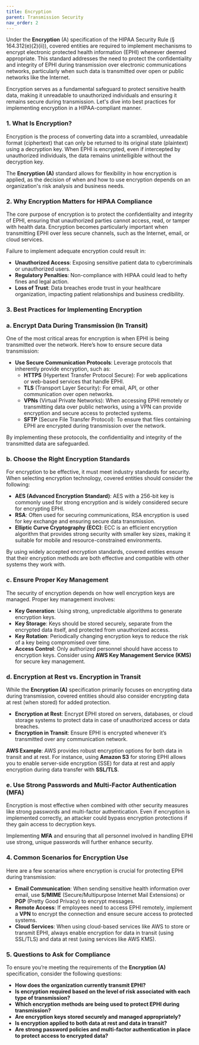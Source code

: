 ```yaml
---
title: Encryption
parent: Transmission Security
nav_order: 2
---
```

Under the **Encryption** (A) specification of the HIPAA Security Rule (§ 164.312(e)(2)(ii)), covered entities are required to implement mechanisms to encrypt electronic protected health information (EPHI) whenever deemed appropriate. This standard addresses the need to protect the confidentiality and integrity of EPHI during transmission over electronic communications networks, particularly when such data is transmitted over open or public networks like the Internet.

Encryption serves as a fundamental safeguard to protect sensitive health data, making it unreadable to unauthorized individuals and ensuring it remains secure during transmission. Let's dive into best practices for implementing encryption in a HIPAA-compliant manner.

### 1. **What Is Encryption?**

Encryption is the process of converting data into a scrambled, unreadable format (ciphertext) that can only be returned to its original state (plaintext) using a decryption key. When EPHI is encrypted, even if intercepted by unauthorized individuals, the data remains unintelligible without the decryption key.

The **Encryption (A)** standard allows for flexibility in how encryption is applied, as the decision of when and how to use encryption depends on an organization's risk analysis and business needs.

### 2. **Why Encryption Matters for HIPAA Compliance**

The core purpose of encryption is to protect the confidentiality and integrity of EPHI, ensuring that unauthorized parties cannot access, read, or tamper with health data. Encryption becomes particularly important when transmitting EPHI over less secure channels, such as the Internet, email, or cloud services.

Failure to implement adequate encryption could result in:

- **Unauthorized Access**: Exposing sensitive patient data to cybercriminals or unauthorized users.
- **Regulatory Penalties**: Non-compliance with HIPAA could lead to hefty fines and legal action.
- **Loss of Trust**: Data breaches erode trust in your healthcare organization, impacting patient relationships and business credibility.

### 3. **Best Practices for Implementing Encryption**

### a. **Encrypt Data During Transmission (In Transit)**

One of the most critical areas for encryption is when EPHI is being transmitted over the network. Here’s how to ensure secure data transmission:

- **Use Secure Communication Protocols**: Leverage protocols that inherently provide encryption, such as:
    - **HTTPS** (Hypertext Transfer Protocol Secure): For web applications or web-based services that handle EPHI.
    - **TLS** (Transport Layer Security): For email, API, or other communication over open networks.
    - **VPNs** (Virtual Private Networks): When accessing EPHI remotely or transmitting data over public networks, using a VPN can provide encryption and secure access to protected systems.
    - **SFTP** (Secure File Transfer Protocol): To ensure that files containing EPHI are encrypted during transmission over the network.

By implementing these protocols, the confidentiality and integrity of the transmitted data are safeguarded.

### b. **Choose the Right Encryption Standards**

For encryption to be effective, it must meet industry standards for security. When selecting encryption technology, covered entities should consider the following:

- **AES (Advanced Encryption Standard)**: AES with a 256-bit key is commonly used for strong encryption and is widely considered secure for encrypting EPHI.
- **RSA**: Often used for securing communications, RSA encryption is used for key exchange and ensuring secure data transmission.
- **Elliptic Curve Cryptography (ECC)**: ECC is an efficient encryption algorithm that provides strong security with smaller key sizes, making it suitable for mobile and resource-constrained environments.

By using widely accepted encryption standards, covered entities ensure that their encryption methods are both effective and compatible with other systems they work with.

### c. **Ensure Proper Key Management**

The security of encryption depends on how well encryption keys are managed. Proper key management involves:

- **Key Generation**: Using strong, unpredictable algorithms to generate encryption keys.
- **Key Storage**: Keys should be stored securely, separate from the encrypted data itself, and protected from unauthorized access.
- **Key Rotation**: Periodically changing encryption keys to reduce the risk of a key being compromised over time.
- **Access Control**: Only authorized personnel should have access to encryption keys. Consider using **AWS Key Management Service (KMS)** for secure key management.

### d. **Encryption at Rest vs. Encryption in Transit**

While the **Encryption (A)** specification primarily focuses on encrypting data during transmission, covered entities should also consider encrypting data at rest (when stored) for added protection.

- **Encryption at Rest**: Encrypt EPHI stored on servers, databases, or cloud storage systems to protect data in case of unauthorized access or data breaches.
- **Encryption in Transit**: Ensure EPHI is encrypted whenever it’s transmitted over any communication network.

**AWS Example**: AWS provides robust encryption options for both data in transit and at rest. For instance, using **Amazon S3** for storing EPHI allows you to enable server-side encryption (SSE) for data at rest and apply encryption during data transfer with **SSL/TLS**.

### e. **Use Strong Passwords and Multi-Factor Authentication (MFA)**

Encryption is most effective when combined with other security measures like strong passwords and multi-factor authentication. Even if encryption is implemented correctly, an attacker could bypass encryption protections if they gain access to decryption keys.

Implementing **MFA** and ensuring that all personnel involved in handling EPHI use strong, unique passwords will further enhance security.

### 4. **Common Scenarios for Encryption Use**

Here are a few scenarios where encryption is crucial for protecting EPHI during transmission:

- **Email Communication**: When sending sensitive health information over email, use **S/MIME** (Secure/Multipurpose Internet Mail Extensions) or **PGP** (Pretty Good Privacy) to encrypt messages.
- **Remote Access**: If employees need to access EPHI remotely, implement a **VPN** to encrypt the connection and ensure secure access to protected systems.
- **Cloud Services**: When using cloud-based services like AWS to store or transmit EPHI, always enable encryption for data in transit (using SSL/TLS) and data at rest (using services like AWS KMS).

### 5. **Questions to Ask for Compliance**

To ensure you’re meeting the requirements of the **Encryption (A)** specification, consider the following questions:

- **How does the organization currently transmit EPHI?**
- **Is encryption required based on the level of risk associated with each type of transmission?**
- **Which encryption methods are being used to protect EPHI during transmission?**
- **Are encryption keys stored securely and managed appropriately?**
- **Is encryption applied to both data at rest and data in transit?**
- **Are strong password policies and multi-factor authentication in place to protect access to encrypted data?**